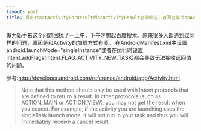```yaml
---
layout: post
title: 调用startActivityForResult后onActivityResult立刻响应，返回当前页onActivityResult不响应的问题 
---
```

做为新手被这个问题困扰了一上午，下午才想起百度搜索。原来很多人都遇到过同样的问题，原因是和Activity的加载方式有关。
在AndroidManifest.xml中设置android:launchMode="singleInstance"或者在运行时设置intent.addFlags(Intent.FLAG_ACTIVITY_NEW_TASK)都会导致无法接收返回值的问题。

参考:http://developer.android.com/reference/android/app/Activity.html

>Note that this method should only be used with Intent protocols that are defined to return a result. In other protocols (such as ACTION_MAIN or ACTION_VIEW), you may not get the result when you expect. For example, if the activity you are launching uses the singleTask launch mode, it will not run in your task and thus you will immediately receive a cancel result.



